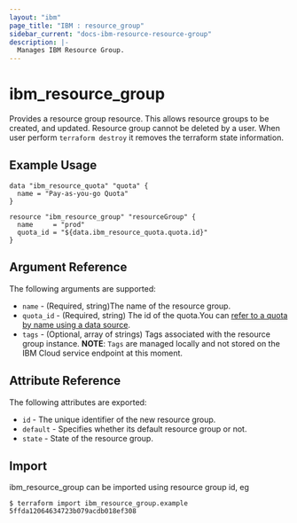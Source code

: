 ```yaml
---
layout: "ibm"
page_title: "IBM : resource_group"
sidebar_current: "docs-ibm-resource-resource-group"
description: |-
  Manages IBM Resource Group.
---
```


# ibm\_resource_group

Provides a resource group resource. This allows resource groups to be created, and updated. Resource group cannot be deleted by a user. When user perform `terraform destroy` it removes the terraform state information.

## Example Usage

```hcl
data "ibm_resource_quota" "quota" {
  name = "Pay-as-you-go Quota"
}

resource "ibm_resource_group" "resourceGroup" {
  name     = "prod"
  quota_id = "${data.ibm_resource_quota.quota.id}"
}

```

## Argument Reference

The following arguments are supported:

* `name` - (Required, string)The name of the resource group.
* `quota_id` - (Required, string) The id of the quota.You can [refer to a quota by name using a data source](../d/resource_quota.html.markdown).
* `tags` - (Optional, array of strings) Tags associated with the resource group instance.
  **NOTE**: `Tags` are managed locally and not stored on the IBM Cloud service endpoint at this moment.

## Attribute Reference

The following attributes are exported:

* `id` - The unique identifier of the new resource group.
* `default` - Specifies whether its default resource group or not.
* `state` - State of the resource group.


## Import

ibm_resource_group can be imported using resource group id, eg

```
$ terraform import ibm_resource_group.example 5ffda12064634723b079acdb018ef308
```